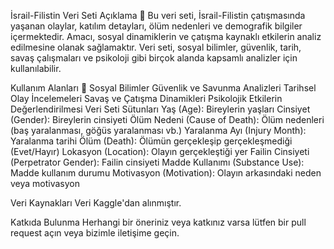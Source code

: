 İsrail-Filistin Veri Seti
Açıklama 📄
Bu veri seti, İsrail-Filistin çatışmasında yaşanan olaylar, katılım detayları, ölüm nedenleri ve demografik bilgiler içermektedir. Amacı, sosyal dinamiklerin ve çatışma kaynaklı etkilerin analiz edilmesine olanak sağlamaktır. Veri seti, sosyal bilimler, güvenlik, tarih, savaş çalışmaları ve psikoloji gibi birçok alanda kapsamlı analizler için kullanılabilir.

Kullanım Alanları 🚀
Sosyal Bilimler
Güvenlik ve Savunma Analizleri
Tarihsel Olay İncelemeleri
Savaş ve Çatışma Dinamikleri
Psikolojik Etkilerin Değerlendirilmesi
Veri Seti Sütunları
Yaş (Age): Bireylerin yaşları
Cinsiyet (Gender): Bireylerin cinsiyeti
Ölüm Nedeni (Cause of Death): Ölüm nedenleri (baş yaralanması, göğüs yaralanması vb.)
Yaralanma Ayı (Injury Month): Yaralanma tarihi
Ölüm (Death): Ölümün gerçekleşip gerçekleşmediği (Evet/Hayır)
Lokasyon (Location): Olayın gerçekleştiği yer
Failin Cinsiyeti (Perpetrator Gender): Failin cinsiyeti
Madde Kullanımı (Substance Use): Madde kullanım durumu
Motivasyon (Motivation): Olayın arkasındaki neden veya motivasyon

Veri Kaynakları
Veri Kaggle'dan alınmıştır.

Katkıda Bulunma
Herhangi bir öneriniz veya katkınız varsa lütfen bir pull request açın veya bizimle iletişime geçin.